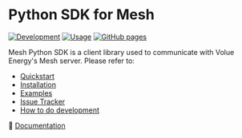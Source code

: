 # Python SDK for Mesh

[![Development](https://github.com/PowelAS/sme-mesh-python/actions/workflows/development.yml/badge.svg?branch=master)](https://github.com/PowelAS/sme-mesh-python/actions/workflows/development.yml) [![Usage](https://github.com/PowelAS/sme-mesh-python/actions/workflows/usage.yml/badge.svg?branch=master)](https://github.com/PowelAS/sme-mesh-python/actions/workflows/usage.yml) [![GitHub pages](https://github.com/PowelAS/sme-mesh-python/actions/workflows/pages.yml/badge.svg)](https://github.com/PowelAS/sme-mesh-python/actions/workflows/pages.yml)  


Mesh Python SDK is a client library used to communicate with Volue Energy's Mesh server. Please refer to:
- [Quickstart](https://vigilant-eureka-e3845ca2.pages.github.io/quickstart.html)
- [Installation](https://vigilant-eureka-e3845ca2.pages.github.io/installation.html)
- [Examples](https://vigilant-eureka-e3845ca2.pages.github.io/examples.html)
- [Issue Tracker](https://github.com/PowelAS/sme-mesh-python/issues)
- [How to do development](https://vigilant-eureka-e3845ca2.pages.github.io/installation.html#setup-for-developers)

:blue_book: [Documentation](https://vigilant-eureka-e3845ca2.pages.github.io/)
